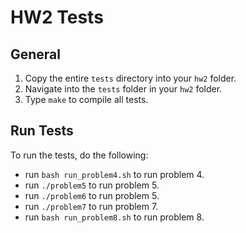 # HW2 Tests

## General

1. Copy the entire `tests` directory into your `hw2` folder.
2. Navigate into the `tests` folder in your `hw2` folder.
3. Type `make` to compile all tests.

## Run Tests

To run the tests, do the following:
 + run `bash run_problem4.sh` to run problem 4.
 + run `./problem5` to run problem 5.
 + run `./problem6` to run problem 5.
 + run `./problem7` to run problem 7.
 + run `bash run_problem8.sh` to run problem 8.